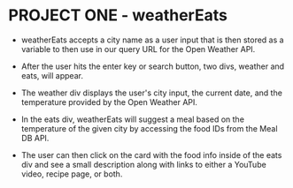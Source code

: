 # PROJECT ONE - weatherEats

* weatherEats accepts a city name as a user input that is then stored as a variable to then use in our query URL for the Open Weather API.

* After the user hits the enter key or search button, two divs, weather and eats, will appear. 

* The weather div displays the user's city input, the current date, and the temperature provided by the Open Weather API.

* In the eats div, weatherEats will suggest a meal based on the temperature of the given city by accessing the food IDs from the Meal DB API. 

* The user can then click on the card with the food info inside of the eats div and see a small description along with links to either a YouTube video, recipe page, or both.
